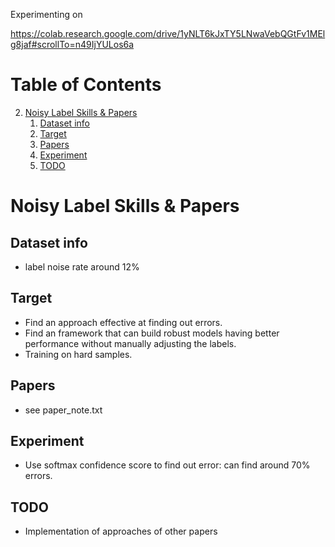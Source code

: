 Experimenting on 

https://colab.research.google.com/drive/1yNLT6kJxTY5LNwaVebQGtFv1MElg8jaf#scrollTo=n49IjYULos6a

# Table of Contents
2. [Noisy Label Skills & Papers](#nls)
    1. [Dataset info](#di)
    2. [Target](#ta)
    3. [Papers](#p)
    4. [Experiment](#ex)
    5. [TODO](#todo)

# <a name="nls">Noisy Label Skills & Papers    
## <a name="di">Dataset info
* label noise rate around 12%
    
## <a name="ta">Target
* Find an approach effective at finding out errors.
* Find an framework that can build robust models having better performance without manually adjusting the labels.
* Training on hard samples.
    
## <a name="p">Papers
* see paper_note.txt
    
## <a name="ex">Experiment
* Use softmax confidence score to find out error: can find around 70% errors.
    
## <a name="todo">TODO
* Implementation of approaches of other papers
